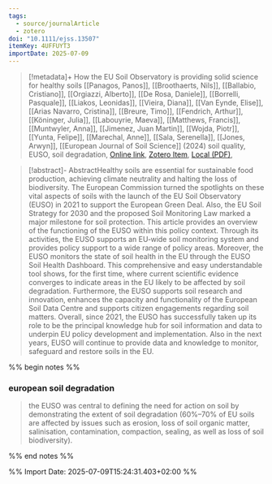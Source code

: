 ```yaml
---
tags:
  - source/journalArticle
  - zotero
doi: "10.1111/ejss.13507"
itemKey: 4UFFUYT3
importDate: 2025-07-09
---
```

>[!metadata]+
> How the EU Soil Observatory is providing solid science for healthy soils
> [[Panagos, Panos]], [[Broothaerts, Nils]], [[Ballabio, Cristiano]], [[Orgiazzi, Alberto]], [[De Rosa, Daniele]], [[Borrelli, Pasquale]], [[Liakos, Leonidas]], [[Vieira, Diana]], [[Van Eynde, Elise]], [[Arias Navarro, Cristina]], [[Breure, Timo]], [[Fendrich, Arthur]], [[Köninger, Julia]], [[Labouyrie, Maeva]], [[Matthews, Francis]], [[Muntwyler, Anna]], [[Jimenez, Juan Martin]], [[Wojda, Piotr]], [[Yunta, Felipe]], [[Marechal, Anne]], [[Sala, Serenella]], [[Jones, Arwyn]], 
> [[European Journal of Soil Science]] (2024)
> soil quality, EUSO, soil degradation, 
> [Online link](https://bsssjournals.onlinelibrary.wiley.com/doi/10.1111/ejss.13507), [Zotero Item](zotero://select/library/items/4UFFUYT3), [Local (PDF)](file://C:/Users/aburg/Documents/references/zotero/storage/PTQHBATE/Panagos2024_HowEU.pdf), 

>[!abstract]-
>AbstractHealthy soils are essential for sustainable food production, achieving climate neutrality and halting the loss of biodiversity. The European Commission turned the spotlights on these vital aspects of soils with the launch of the EU Soil Observatory (EUSO) in 2021 to support the European Green Deal. Also, the EU Soil Strategy for 2030 and the proposed Soil Monitoring Law marked a major milestone for soil protection. This article provides an overview of the functioning of the EUSO within this policy context. Through its activities, the EUSO supports an EU‐wide soil monitoring system and provides policy support to a wide range of policy areas. Moreover, the EUSO monitors the state of soil health in the EU through the EUSO Soil Health Dashboard. This comprehensive and easy understandable tool shows, for the first time, where current scientific evidence converges to indicate areas in the EU likely to be affected by soil degradation. Furthermore, the EUSO supports soil research and innovation, enhances the capacity and functionality of the European Soil Data Centre and supports citizen engagements regarding soil matters. Overall, since 2021, the EUSO has successfully taken up its role to be the principal knowledge hub for soil information and data to underpin EU policy development and implementation. Also in the next years, EUSO will continue to provide data and knowledge to monitor, safeguard and restore soils in the EU.

%% begin notes %%
### european soil degradation
>the EUSO was central to defining the need for action on soil by demonstrating the extent of soil degradation (60%–70% of EU soils are affected by issues such as erosion, loss of soil organic matter, salinisation, contamination, compaction, sealing, as well as loss of soil biodiversity).

%% end notes %%

%% Import Date: 2025-07-09T15:24:31.403+02:00 %%
